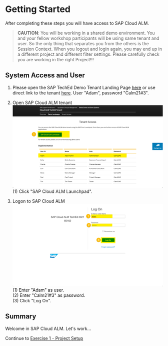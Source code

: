 # Getting Started

After completing these steps you will have access to SAP Cloud ALM.

> **CAUTION**: You will be working in a shared demo environment. You and your fellow workshop participants will be using same tenant and user. So the only thing that separates you from the others is the Session Context. When you logout and login again, you may end up in a different project and different filter settings. Please carefully check you are working in the right Project!!!

## System Access and User

1. Please open the SAP TechEd Demo Tenant Landing Page [here](https://support.sap.com/en/alm/demo-systems/cloud-alm-teched-iis162.html) or use direct link to the tenant [here](https://calm-teched-iis162.eu10.alm.cloud.sap/launchpad#Shell-home). User "Adam", password "Calm21#3".

2. Open SAP Cloud ALM tenant
<br> ![](2021-11-12-14-40-27.png)
<br> (1) Click "SAP Cloud ALM Launchpad".

3. Logon to SAP Cloud ALM
<br> ![](2021-11-12-14-50-30.png)
<br> (1) Enter "Adam" as user.
<br> (2) Enter "Calm21#3" as password.
<br> (3) Click "Log On".

## Summary

Welcome in SAP Cloud ALM. Let's work...

Continue to [Exercise 1 - Project Setup](../ex1/)
